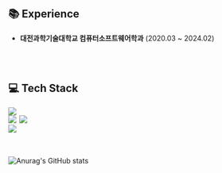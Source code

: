 ## 📚 Experience
- **대전과학기술대학교 컴퓨터소프트웨어학과** (2020.03 ~ 2024.02)

<br><br>

## 💻 Tech Stack
<div>
  <img src="https://img.shields.io/badge/java-007396?style=for-the-badge&logo=OpenJDK&logoColor=white" style="margin-right:2px;"/>
</div>
<div> 
  <img src="https://img.shields.io/badge/HTML5-E34F26?style=for-the-badge&logo=html5&logoColor=FFF" style="margin-right:2px;"/>
  <img src="https://img.shields.io/badge/CSS3-1572B6?style=for-the-badge&logo=css3&logoColor=FFF" style="margin-right:2px;"/>
</div>
<div> 
  <img src="https://img.shields.io/badge/GitHub-EAEAEA?style=for-the-badge&logo=github&logoColor=000" style="margin-right:2px;"/>
</div>
<br><br>


![Anurag's GitHub stats](https://github-readme-stats.vercel.app/api?username=noeyhihcgnawh&show_icons=true&theme=gotham)


<!--
**noeyhihcgnawh/noeyhihcgnawh** is a ✨ _special_ ✨ repository because its `README.md` (this file) appears on your GitHub profile.

Here are some ideas to get you started:

- 🔭 I’m currently working on ...
- 🌱 I’m currently learning ...
- 👯 I’m looking to collaborate on ...
- 🤔 I’m looking for help with ...
- 💬 Ask me about ...
- 📫 How to reach me: ...
- 😄 Pronouns: ...
- ⚡ Fun fact: ...
-->
